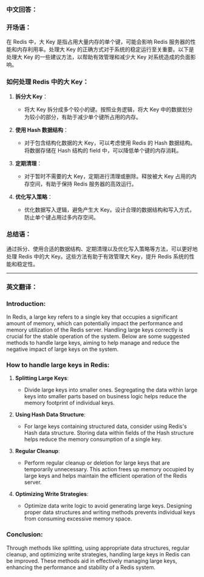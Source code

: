 ### 中文回答：

### 开场语：

在 Redis 中，大 Key 是指占用大量内存的单个键，可能会影响 Redis 服务器的性能和内存利用率。处理大 Key 的正确方式对于系统的稳定运行至关重要。以下是处理大 Key 的一些建议方法，以帮助有效管理和减少大 Key 对系统造成的负面影响。

### 如何处理 Redis 中的大 Key：

1. **拆分大 Key**：
   - 将大 Key 拆分成多个较小的键。按照业务逻辑，将大 Key 中的数据划分为较小的部分，有助于减少单个键所占用的内存。

2. **使用 Hash 数据结构**：
   - 对于包含结构化数据的大 Key，可以考虑使用 Redis 的 Hash 数据结构。将数据存储在 Hash 结构的 field 中，可以降低单个键的内存消耗。

3. **定期清理**：
   - 对于暂时不需要的大 Key，定期进行清理或删除。释放被大 Key 占用的内存空间，有助于保持 Redis 服务器的高效运行。

4. **优化写入策略**：
   - 优化数据写入逻辑，避免产生大 Key。设计合理的数据结构和写入方式，防止单个键占用过多内存空间。

### 总结语：

通过拆分、使用合适的数据结构、定期清理以及优化写入策略等方法，可以更好地处理 Redis 中的大 Key。这些方法有助于有效管理大 Key，提升 Redis 系统的性能和稳定性。

---

### 英文翻译：

### Introduction:

In Redis, a large key refers to a single key that occupies a significant amount of memory, which can potentially impact the performance and memory utilization of the Redis server. Handling large keys correctly is crucial for the stable operation of the system. Below are some suggested methods to handle large keys, aiming to help manage and reduce the negative impact of large keys on the system.

### How to handle large keys in Redis:

1. **Splitting Large Keys**:
   - Divide large keys into smaller ones. Segregating the data within large keys into smaller parts based on business logic helps reduce the memory footprint of individual keys.

2. **Using Hash Data Structure**:
   - For large keys containing structured data, consider using Redis's Hash data structure. Storing data within fields of the Hash structure helps reduce the memory consumption of a single key.

3. **Regular Cleanup**:
   - Perform regular cleanup or deletion for large keys that are temporarily unnecessary. This action frees up memory occupied by large keys and helps maintain the efficient operation of the Redis server.

4. **Optimizing Write Strategies**:
   - Optimize data write logic to avoid generating large keys. Designing proper data structures and writing methods prevents individual keys from consuming excessive memory space.

### Conclusion:

Through methods like splitting, using appropriate data structures, regular cleanup, and optimizing write strategies, handling large keys in Redis can be improved. These methods aid in effectively managing large keys, enhancing the performance and stability of a Redis system.